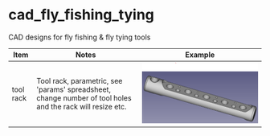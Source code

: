 # cad_fly_fishing_tying
CAD designs for fly fishing &amp; fly tying tools





| Item      | Notes                                                        | Example                                                      |
| --------- | ------------------------------------------------------------ | ------------------------------------------------------------ |
| tool rack | Tool rack, parametric, see 'params' spreadsheet, change number of tool holes and the rack will resize etc. | ![freecad](https://github.com/lewismj/cad_fly_fishing_tying/blob/main/img/tool_rack.png) |

